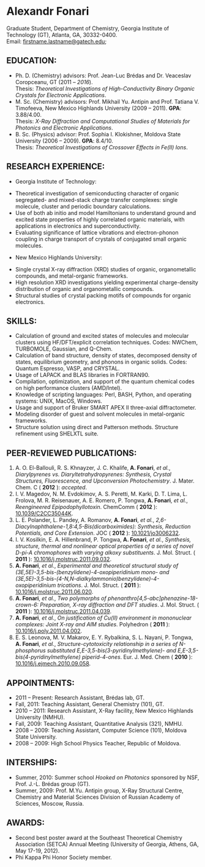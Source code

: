 # Alexandr Fonari
Graduate Student, Department of Chemistry, Georgia Institute of Technology (GT), Atlanta, GA, 30332-0400.  
Email: firstname.lastname@gatech.edu;

## EDUCATION:
 
 * Ph. D. (Chemistry) advisors: Prof. Jean-Luc Brédas and Dr. Veaceslav Coropceanu, GT (2011 – *2016*).  
Thesis: *Theoretical Investigations of High-Conductivity Binary Organic Crystals for Electronic Applications*.
 * M. Sc. (Chemistry) advisors: Prof. Mikhail Yu. Antipin and Prof. Tatiana V. Timofeeva, New Mexico Highlands University (2009 – 2011). **GPA**: 3.88/4.00.  
Thesis: *X-Ray Diffraction and Computational Studies of Materials for Photonics and Electronic Applications*.
 * B. Sc. (Physics) advisor: Prof. Sophia I. Klokishner, Moldova State University (2006 – 2009). **GPA**: 8.4/10.  
Thesis: *Theoretical Investigations of Crossover Effects in Fe(II) Ions*. 

## RESEARCH EXPERIENCE:

 * Georgia Institute of Technology:
  - Theoretical investigation of semiconducting character of organic segregated- and mixed-stack charge transfer complexes: single molecule, cluster and periodic boundary calculations. 
  - Use of both ab initio and model Hamiltonians to understand ground and excited state properties of highly correlated organic materials, with applications in electronics and superconductivity.
  - Evaluating significance of lattice vibrations and electron-phonon coupling in charge transport of crystals of conjugated small organic molecules.
 * New Mexico Highlands University:
  - Single crystal X-ray diffraction (XRD) studies of organic, organometallic compounds, and metal-organic frameworks. 
  - High resolution XRD investigations yielding experimental charge-density distribution of organic and organometallic compounds.
  - Structural studies of crystal packing motifs of compounds for organic electronics.

## SKILLS:

 * Calculation of ground and excited states of molecules and molecular clusters using HF/DFT/explicit correlation techniques. Codes: NWChem, TURBOMOLE, Gaussian, and Q-Chem.
 * Calculation of band structure, density of states, decomposed density of states, equilibrium geometry, and phonons in organic solids. Codes: Quantum Espresso, VASP, and CRYSTAL.
 * Usage of LAPACK and BLAS libraries in FORTRAN90.
 * Compilation, optimization, and support of the quantum chemical codes on high performance clusters (AMD/Intel).
 * Knowledge of scripting languages: Perl, BASH, Python, and operating systems: UNIX, MacOS, Windows.
 * Usage and support of Bruker SMART APEX II three-axial diffractometer.
 * Modeling disorder of guest and solvent molecules in metal-organic frameworks.
 * Structure solution using direct and Patterson methods. Structure refinement using SHELXTL suite.

## PEER-REVIEWED PUBLICATIONS:

1. A. O. El-Ballouli, R. S. Khnayzer, J. C. Khalife, **A. Fonari**, *et al.*, *Diarylpyrenes vs. Diaryltetrahydropyrenes: Synthesis, Crystal Structures, Fluorescence, and Upconversion Photochemistry*. J. Mater. Chem. C ( **2012** ): *accepted*.
1. I. V. Magedov, N. M. Evdokimov, A. S. Peretti, M. Karki, D. T. Lima, L. Frolova, M. R. Reisenauer, A. E. Romero, P. Tongwa, **A. Fonari**, *et al.*, *Reengineered Epipodophyllotoxin*. ChemComm ( **2012** ): [10.1039/C2CC35044K](http://dx.doi.org/10.1039/C2CC35044K).
1. L. E. Polander, L. Pandey, A. Romanov, **A. Fonari**, *et al.*, *2,6-Diacylnaphthalene-1,8:4,5-Bis(dicarboximides): Synthesis, Reduction Potentials, and Core Extension*. JOC ( **2012** ): [10.1021/jo3006232](http://dx.doi.org/10.1021/jo3006232).
1. I. V. Kosilkin, E. A. Hillenbrand, P. Tongwa, **A. Fonari**, *et al.*, *Synthesis, structure, thermal and nonlinear optical properties of a series of novel D-pi-A chromophores with varying alkoxy substituents*. J. Mol. Struct. ( **2011** ): [10.1016/j.molstruc.2011.09.032](http://dx.doi.org/10.1016/j.molstruc.2011.09.032).
1. **A. Fonari**, *et al.*, *Experimental and theoretical structural study of (3E,5E)-3,5-bis-(benzylidene)-4-oxopiperidinium mono- and (3E,5E)-3,5-bis-(4-N,N-dialkylammonio)benzylidene)-4-oxopiperidinium trications*. J. Mol. Struct. ( **2011** ): [10.1016/j.molstruc.2011.06.020](http://dx.doi.org/10.1016/j.molstruc.2011.06.020).
1. **A. Fonari**, *et al.*, *Two polymorphs of phenanthro[4,5-abc]phenazine-18-crown-6: Preparation, X-ray diffraction and DFT studies*. J. Mol. Struct. ( **2011** ): [10.1016/j.molstruc.2011.04.039](http://dx.doi.org/10.1016/j.molstruc.2011.04.039).
1. **A. Fonari**, *et al.*, *On justification of Cu(II) environment in mononuclear complexes: Joint X-ray and AIM studies*. Polyhedron ( **2011** ): [10.1016/j.poly.2011.04.002](http://dx.doi.org/10.1016/j.poly.2011.04.002).
1. E. S. Leonova, M. V. Makarov, E. Y. Rybalkina, S. L. Nayani, P. Tongwa, **A. Fonari**, *et al.*, *Structure-cytotoxicity relationship in a series of N-phosphorus substituted E,E-3,5-bis(3-pyridinylmethylene)- and E,E-3,5-bis(4-pyridinylmethylene) piperid-4-ones*. Eur. J. Med. Chem ( **2010** ): [10.1016/j.ejmech.2010.09.058](http://dx.doi.org/10.1016/j.ejmech.2010.09.058).

## APPOINTMENTS:

 * 2011 – Present: Research Assistant, Brédas lab, GT.
 * Fall, 2011: Teaching Assistant, General Chemistry (101), GT.
 * 2010 – 2011: Research Assistant, X-Ray facility, New Mexico Highlands University (NMHU).
 * Fall, 2009: Teaching Assistant, Quantitative Analysis (321), NMHU.
 * 2008 – 2009: Teaching Assistant, Computer Science (101), Moldova State University.
 * 2008 – 2009: High School Physics Teacher, Republic of Moldova.

## INTERSHIPS:

 * Summer, 2010: Summer school *Hooked on Photonics* sponsored by NSF, Prof. J.-L. Brédas group (GT).
 * Summer, 2009: Prof. M.Yu. Antipin group, X-Ray Structural Centre, Chemistry and Material Sciences Division of Russian Academy of Sciences, Moscow, Russia.

## AWARDS:

 * Second best poster award at the Southeast Theoretical Chemistry Association (SETCA) Annual Meeting (University of Georgia, Athens, GA, May 17-19, 2012).
 * Phi Kappa Phi Honor Society member.

